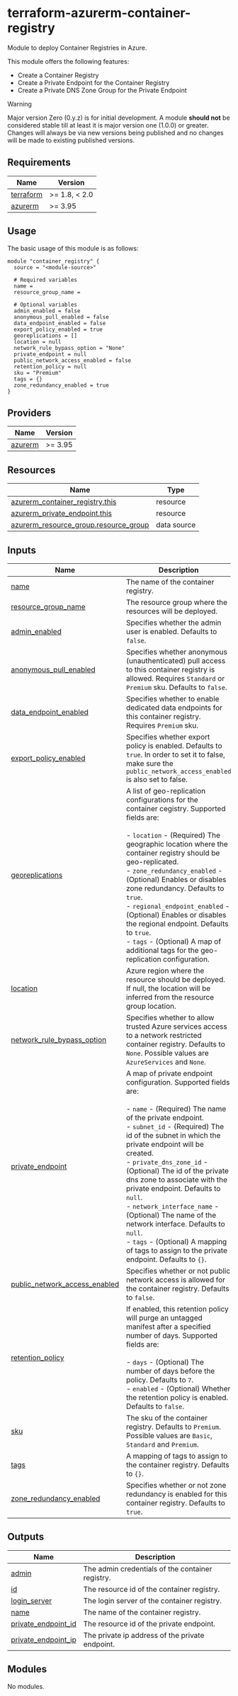 # terraform-azurerm-container-registry

Module to deploy Container Registries in Azure.

This module offers the following features:

- Create a Container Registry
- Create a Private Endpoint for the Container Registry
- Create a Private DNS Zone Group for the Private Endpoint

> [!WARNING]
> Major version Zero (0.y.z) is for initial development. A module **should not** be considered stable till at least it is major version one (1.0.0) or greater. Changes will always be via new versions being published and no changes will be made to existing published versions.

## Requirements

| Name | Version |
|------|---------|
| <a name="requirement_terraform"></a> [terraform](#requirement\_terraform) | >= 1.8, < 2.0 |
| <a name="requirement_azurerm"></a> [azurerm](#requirement\_azurerm) | >= 3.95 |

## Usage

The basic usage of this module is as follows:

```hcl
module "container_registry" {
  source = "<module-source>"
  
  # Required variables
  name = 
  resource_group_name = 
  
  # Optional variables
  admin_enabled = false
  anonymous_pull_enabled = false
  data_endpoint_enabled = false
  export_policy_enabled = true
  georeplications = []
  location = null
  network_rule_bypass_option = "None"
  private_endpoint = null
  public_network_access_enabled = false
  retention_policy = null
  sku = "Premium"
  tags = {}
  zone_redundancy_enabled = true
}
```

## Providers

| Name | Version |
|------|---------|
| <a name="provider_azurerm"></a> [azurerm](#provider\_azurerm) | >= 3.95 |

## Resources

| Name | Type |
|------|------|
| [azurerm_container_registry.this](https://registry.terraform.io/providers/hashicorp/azurerm/latest/docs/resources/container_registry) | resource |
| [azurerm_private_endpoint.this](https://registry.terraform.io/providers/hashicorp/azurerm/latest/docs/resources/private_endpoint) | resource |
| [azurerm_resource_group.resource_group](https://registry.terraform.io/providers/hashicorp/azurerm/latest/docs/data-sources/resource_group) | data source |

## Inputs

| Name | Description | Type | Default | Required |
|------|-------------|------|---------|:--------:|
| <a name="input_name"></a> [name](#input\_name) | The name of the container registry. | `string` | n/a | yes |
| <a name="input_resource_group_name"></a> [resource\_group\_name](#input\_resource\_group\_name) | The resource group where the resources will be deployed. | `string` | n/a | yes |
| <a name="input_admin_enabled"></a> [admin\_enabled](#input\_admin\_enabled) | Specifies whether the admin user is enabled. Defaults to `false`. | `bool` | `false` | no |
| <a name="input_anonymous_pull_enabled"></a> [anonymous\_pull\_enabled](#input\_anonymous\_pull\_enabled) | Specifies whether anonymous (unauthenticated) pull access to this container registry is allowed. Requires `Standard` or `Premium` sku. Defaults to `false`. | `bool` | `false` | no |
| <a name="input_data_endpoint_enabled"></a> [data\_endpoint\_enabled](#input\_data\_endpoint\_enabled) | Specifies whether to enable dedicated data endpoints for this container registry. Requires `Premium` sku. | `bool` | `false` | no |
| <a name="input_export_policy_enabled"></a> [export\_policy\_enabled](#input\_export\_policy\_enabled) | Specifies whether export policy is enabled. Defaults to `true`. In order to set it to false, make sure the `public_network_access_enabled` is also set to false. | `bool` | `true` | no |
| <a name="input_georeplications"></a> [georeplications](#input\_georeplications) | A list of geo-replication configurations for the container cegistry. Supported fields are:<br><br>- `location`                  - (Required) The geographic location where the container registry should be geo-replicated.<br>- `zone_redundancy_enabled`   - (Optional) Enables or disables zone redundancy. Defaults to `true`.<br>- `regional_endpoint_enabled` - (Optional) Enables or disables the regional endpoint. Defaults to `true`.<br>- `tags`                      - (Optional) A map of additional tags for the geo-replication configuration. | <pre>list(object({<br>    location                  = string<br>    regional_endpoint_enabled = optional(bool, true)<br>    zone_redundancy_enabled   = optional(bool, true)<br>    tags                      = optional(map(string))<br>  }))</pre> | `[]` | no |
| <a name="input_location"></a> [location](#input\_location) | Azure region where the resource should be deployed. If null, the location will be inferred from the resource group location. | `string` | `null` | no |
| <a name="input_network_rule_bypass_option"></a> [network\_rule\_bypass\_option](#input\_network\_rule\_bypass\_option) | Specifies whether to allow trusted Azure services access to a network restricted container registry. Defaults to `None`. Possible values are `AzureServices` and `None`. | `string` | `"None"` | no |
| <a name="input_private_endpoint"></a> [private\_endpoint](#input\_private\_endpoint) | A map of private endpoint configuration. Supported fields are:<br><br>- `name`                    - (Required) The name of the private endpoint.<br>- `subnet_id`               - (Required) The id of the subnet in which the private endpoint will be created.<br>- `private_dns_zone_id`     - (Optional) The id of the private dns zone to associate with the private endpoint. Defaults to `null`.<br>- `network_interface_name`  - (Optional) The name of the network interface. Defaults to `null`.<br>- `tags`                    - (Optional) A mapping of tags to assign to the private endpoint. Defaults to `{}`. | <pre>object({<br>    name                   = string<br>    subnet_id              = string<br>    private_dns_zone_id    = optional(string)<br>    network_interface_name = optional(string)<br>    tags                   = optional(map(string))<br>  })</pre> | `null` | no |
| <a name="input_public_network_access_enabled"></a> [public\_network\_access\_enabled](#input\_public\_network\_access\_enabled) | Specifies whether or not public network access is allowed for the container registry. Defaults to `false`. | `bool` | `false` | no |
| <a name="input_retention_policy"></a> [retention\_policy](#input\_retention\_policy) | If enabled, this retention policy will purge an untagged manifest after a specified number of days. Supported fields are:<br><br>- `days`    - (Optional) The number of days before the policy. Defaults to `7`.<br>- `enabled` - (Optional) Whether the retention policy is enabled. Defaults to `false`. | <pre>object({<br>    days    = optional(number, 7)<br>    enabled = optional(bool, false)<br>  })</pre> | `null` | no |
| <a name="input_sku"></a> [sku](#input\_sku) | The sku of the container registry. Defaults to `Premium`. Possible values are `Basic`, `Standard` and `Premium`. | `string` | `"Premium"` | no |
| <a name="input_tags"></a> [tags](#input\_tags) | A mapping of tags to assign to the container registry. Defaults to `{}`. | `map(string)` | `{}` | no |
| <a name="input_zone_redundancy_enabled"></a> [zone\_redundancy\_enabled](#input\_zone\_redundancy\_enabled) | Specifies whether or not zone redundancy is enabled for this container registry. Defaults to `true`. | `bool` | `true` | no |

## Outputs

| Name | Description |
|------|-------------|
| <a name="output_admin"></a> [admin](#output\_admin) | The admin credentials of the container registry. |
| <a name="output_id"></a> [id](#output\_id) | The resource id of the container registry. |
| <a name="output_login_server"></a> [login\_server](#output\_login\_server) | The login server of the container registry. |
| <a name="output_name"></a> [name](#output\_name) | The name of the container registry. |
| <a name="output_private_endpoint_id"></a> [private\_endpoint\_id](#output\_private\_endpoint\_id) | The resource id of the private endpoint. |
| <a name="output_private_endpoint_ip"></a> [private\_endpoint\_ip](#output\_private\_endpoint\_ip) | The private ip address of the private endpoint. |

## Modules

No modules.